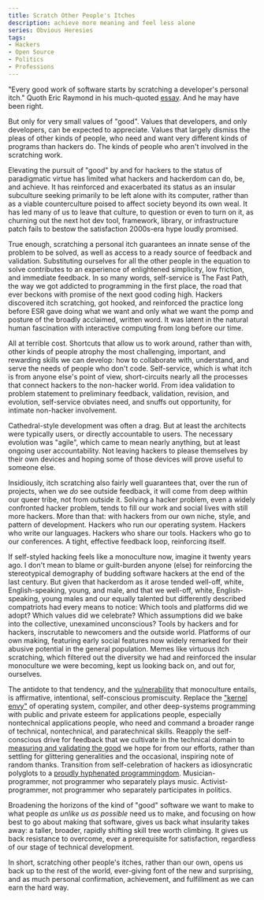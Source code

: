 ```yaml
---
title: Scratch Other People's Itches
description: achieve more meaning and feel less alone
series: Obvious Heresies
tags:
- Hackers
- Open Source
- Politics
- Professions
---
```


"Every good work of software starts by scratching a developer's personal itch."  Quoth Eric Raymond in his much-quoted [essay](http://www.catb.org/esr/writings/homesteading/cathedral-bazaar/ar01s02.html).  And he may have been right.

But only for very small values of "good".  Values that developers, and only developers, can be expected to appreciate.  Values that largely dismiss the pleas of other kinds of people, who need and want very different kinds of programs than hackers do.  The kinds of people who aren't involved in the scratching work.

Elevating the pursuit of "good" by and for hackers to the status of paradigmatic virtue has limited what hackers and hackerdom can do, be, and achieve.  It has reinforced and exacerbated its status as an insular subculture seeking primarily to be left alone with its computer, rather than as a viable counterculture poised to affect society beyond its own weal.  It has led many of us to leave that culture, to question or even to turn on it, as churning out the next hot dev tool, framework, library, or infrastructure patch fails to bestow the satisfaction 2000s-era hype loudly promised.

True enough, scratching a personal itch guarantees an innate sense of the problem to be solved, as well as access to a ready source of feedback and validation.  Substituting ourselves for all the other people in the equation to solve contributes to an experience of enlightened simplicity, low friction, and immediate feedback.  In so many words, self-service is The Fast Path, the way we got addicted to programming in the first place, the road that ever beckons with promise of the next good coding high.  Hackers discovered itch scratching, got hooked, and reinforced the practice long before ESR gave doing what we want and only what we want the pomp and posture of the broadly acclaimed, written word.  It was latent in the natural human fascination with interactive computing from long before our time.

All at terrible cost.  Shortcuts that allow us to work around, rather than with, other kinds of people atrophy the most challenging, important, and rewarding skills we can develop: how to collaborate with, understand, and serve the needs of people who don't code.  Self-service, which is what itch is from anyone else's point of view, short-circuits nearly all the processes that connect hackers to the non-hacker world.  From idea validation to problem statement to preliminary feedback, validation, revision, and evolution, self-service obviates need, and snuffs out opportunity, for intimate non-hacker involvement.

Cathedral-style development was often a drag.  But at least the architects were typically users, or directly accountable to users.  The necessary evolution was "agile", which came to mean nearly anything, but at least ongoing user accountability.  Not leaving hackers to please themselves by their own devices and hoping some of those devices will prove useful to someone else.

Insidiously, itch scratching also fairly well guarantees that, over the run of projects, when we _do_ see outside feedback, it will come from deep within our queer tribe, not from outside it.  Solving a hacker problem, even a widely confronted hacker problem, tends to fill our work and social lives with still more hackers.  More than that: with hackers from our own niche, style, and pattern of development.  Hackers who run our operating system.  Hackers who write our languages.  Hackers who share our tools.  Hackers who go to our conferences.  A tight, effective feedback loop, reinforcing itself.

If self-styled hacking feels like a monoculture now, imagine it twenty years ago.  I don't mean to blame or guilt-burden anyone (else) for reinforcing the stereotypical demography of budding software hackers at the end of the last century.  But given that hackerdom as it arose tended well-off, white, English-speaking, young, and male, and that we well-off, white, English-speaking, young males and our equally talented but differently described compatriots had every means to notice:  Which tools and platforms did we adopt?  Which values did we celebrate?  Which assumptions did we bake into the collective, unexamined unconscious?  Tools by hackers and for hackers, inscrutable to newcomers and the outside world.  Platforms of our own making, featuring early social features now widely remarked for their abusive potential in the general population.  Memes like virtuous itch scratching, which filtered out the diversity we had and reinforced the insular monoculture we were becoming, kept us looking back on, and out for, ourselves.

The antidote to that tendency, and the [vulnerability](https://en.wikipedia.org/wiki/Monoculture#Risks) that monoculture entails, is affirmative, intentional, self-conscious promiscuity.  Replace the ["kernel envy"](https://en.wikipedia.org/wiki/Physics_envy) of operating system, compiler, and other deep-systems programming with public and private esteem for applications people, especially nontechnical applications people, who need and command a broader range of technical, nontechnical, and paratechnical skills.  Reapply the self-conscious drive for feedback that we cultivate in the technical domain to [measuring and validating the good](https://en.wikipedia.org/wiki/Impact_evaluation) we hope for from our efforts, rather than settling for glittering generalities and the occasional, inspiring note of random thanks.  Transition from self-celebration of hackers as idiosyncratic polyglots to a [proudly hyphenated programmingdom](https://en.wikipedia.org/wiki/Hyphenated_American).  Musician-programmer, not programmer who separately plays music.  Activist-programmer, not programmer who separately participates in politics.

Broadening the horizons of the kind of "good" software we want to make to what people _as unlike us as possible_ need us to make, and focusing on how best to go about making that software, gives us back what insularity takes away: a taller, broader, rapidly shifting skill tree worth climbing.  It gives us back resistance to overcome, ever a prerequisite for satisfaction, regardless of our stage of technical development.

In short, scratching other people's itches, rather than our own, opens us back up to the rest of the world, ever-giving font of the new and surprising, and as much personal confirmation, achievement, and fulfillment as we can earn the hard way.